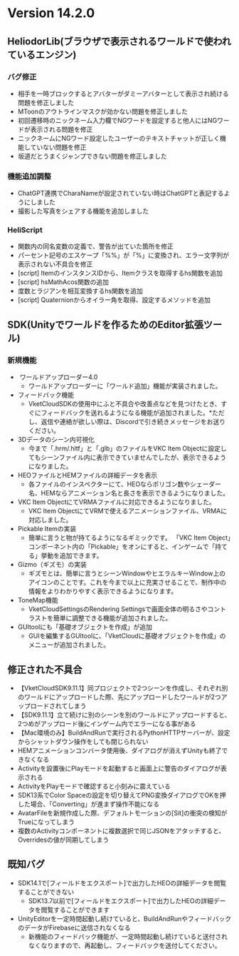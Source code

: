 # Version 14.2.0

## HeliodorLib(ブラウザで表示されるワールドで使われているエンジン)

### バグ修正
- 相手を一時ブロックするとアバターがダミーアバターとして表示され続ける問題を修正しました  
- MToonのアウトラインマスクが効かない問題を修正しました  
- 初回遷移時のニックネーム入力欄でNGワードを設定すると他人にはNGワードが表示される問題を修正  
- ニックネームにNGワード設定したユーザーのテキストチャットが正しく機能していない問題を修正  
- 坂道だとうまくジャンプできない問題を修正しました

### 機能追加調整
- ChatGPT連携でCharaNameが設定されていない時はChatGPTと表記するようにしました  
- 撮影した写真をシェアする機能を追加しました

### HeliScript
- 関数内の同名変数の定義で、警告が出ていた箇所を修正  
- パーセント記号のエスケープ「%%」が「%」に変換され、エラー文字列が表示されない不具合を修正  
- [script] ItemのインスタンスIDから、Itemクラスを取得するhs関数を追加
- [script] hsMathAcos関数の追加
- 度数とラジアンを相互変換するhs関数を追加
- [script] Quaternionからオイラー角を取得、設定するメソッドを追加


## SDK(Unityでワールドを作るためのEditor拡張ツール)

### 新規機能
-  ワールドアップローダー4.0
  - ワールドアップローダーに「ワールド追加」機能が実装されました。
- フィードバック機能
  - VketCloudSDKの使用中にふと不具合や改善点などを見つけたとき、すぐにフィードバックを送れるようになる機能が追加されました。*ただし、返信や連絡が欲しい際は、Discordで引き続きメッセージをお送りください。
- 3Dデータのシーン内可視化
  - 今まで「.hrm/.hltf」と「.glb」のファイルをVKC Item Objectに設定してもシーンファイル内に表示できていませんでしたが、表示できるようになりました。
- HEOファイルとHEMファイルの詳細データを表示
  - 各ファイルのインスペクターにて、HEOならポリゴン数やシェーダー名、HEMならアニメーション名と長さを表示できるようになりました。
- VKC Item ObjectにてVRMAファイルに対応できるようになりました。
  - VKC Item ObjectにてVRMで使えるアニメーションファイル、VRMAに対応しました。
- Pickable Itemの実装
  - 簡単に言うと物が持てるようになるギミックです。
「VKC Item Object」コンポーネント内の「Pickable」をオンにすると、インゲームで「持てる」挙動を追加できます。
- Gizmo（ギズモ）の実装
  - ギズモとは、簡単に言うとシーンWindowやヒエラルキーWindow上のアイコンのことです。これを今まで以上に充実させることで、制作中の情報をよりわかりやすく表示できるようになります。
- ToneMap機能
  - VketCloudSettingsのRendering Settingsで画面全体の明るさやコントラストを簡単に調整できる機能が追加されました。
- GUItoolにも「基礎オブジェクトを作成」が追加
  - GUIを編集するGUItoolに、「VketCloudに基礎オブジェクトを作成」のメニューが追加されました。

## 修正された不具合
- 【VketCloudSDK9.11.1】同プロジェクトで2つシーンを作成し、それぞれ別のワールドにアップロードした際、先にアップロードしたワールドが2つアップロードされてしまう
- 【SDK9.11.1】立て続けに別のシーンを別のワールドにアップロードすると、2つめがアップロード後にインゲーム内でエラーになる事がある
- 【Mac環境のみ】BuildAndRunで実行されるPythonHTTPサーバーが、設定からシャットダウン操作をしても閉じられない
- HEMアニメーションコンバータ使用後、ダイアログが消えずUnityも終了できなくなる
- Activityを設置後にPlayモードを起動すると画面上に警告のダイアログが表示される
- ActivityをPlayモードで確認すると小刻みに震えている
- SDK13系でColor Spaceの設定を切り替えてPNG変換ダイアログでOKを押した場合、「Converting」が進まず操作不能になる
- AvatarFileを新規作成した際、デフォルトモーションの[Sit]の衝突の検知がTrueになってしまう
- 複数のActivityコンポーネントに複数選択で同じJSONをアタッチすると、Overridesの値が同期してしまう

## 既知バグ
- SDK14.1で[フィールドをエクスポート]で出力したHEOの詳細データを閲覧することができない
  - SDK13.7以前で[フィールドをエクスポート]で出力したHEOの詳細データを閲覧することができます
- UnityEditorを一定時間起動し続けていると、BuildAndRunやフィードバックのデータがFirebaseに送信されなくなる
  - 新機能のフィードバック機能が、一定時間起動し続けていると送付されなくなりますので、再起動し、フィードバックを送付してください。